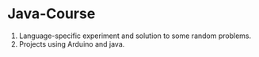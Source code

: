# Java-Course
1. Language-specific experiment and solution to some random problems.
2. Projects using Arduino and java.
